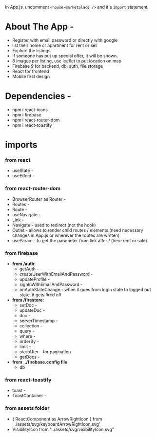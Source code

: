 In App.js, uncomment `<house-marketplace />` and it's `import` statement.

# About The App -
- Register with email password or directly with google
- list their home or apartment for rent or sell
- Explore the listings
- If someone has put up special offer, it will be shown.
- 6 images per listing, use leaflet to put location on map
- Firebase 9 for backend, db, auth, file storage
- React for frontend
- Mobile first design

# Dependencies -
- npm i react-icons
- npm i firebase
- npm i react-router-dom
- npm i react-toastify

# imports
### from react
- useState - 
- useEffect - 

### from react-router-dom
- BrowserRouter as Router - 
- Routes - 
- Route - 
- useNavigate - 
- Link - 
- Navigate - used to redirect (not the hook)
- Outlet - allows to render child routes / elements (need necessary changes in App.js or wherever the routes are written)
- useParam - to get the parameter from link after / (here rent or sale)

### from firebase
- <b>from /auth:</b>
  - getAuth - 
  - createUserWithEmailAndPassword - 
  - updateProfile - 
  - signInWithEmailAndPassword - 
  - onAuthStateChange - when it goes from login state to logged out state, it gets fired off
- <b>from /firestore:</b>
  - setDoc - 
  - updateDoc - 
  - doc - 
  - serverTimestamp - 
  - collection - 
  - query - 
  - where - 
  - orderBy - 
  - limit - 
  - startAfter - for pagination
  - getDocs - 
- <b>from ../firebase.config file</b>
  - db

### from react-toastify
- toast - 
- ToastContainer - 

### from assets folder
- { ReactComponent as ArrowRightIcon } from '../assets/svg/keyboardArrowRightIcon.svg'
- VisibilityIcon from "../assets/svg/visibilityIcon.svg"